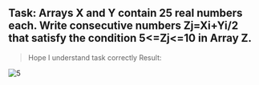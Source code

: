 ## Task: Arrays X and Y contain 25 real numbers each. Write consecutive numbers Zj=Xi+Yi/2 that satisfy the condition 5<=Zj<=10 in Array Z. 
> Hope I understand task correctly
Result:

![5](https://github.com/demurre/CPPLearning/assets/117121382/9889031e-a3bd-4e9c-99e9-6ae7dc63cb78)
